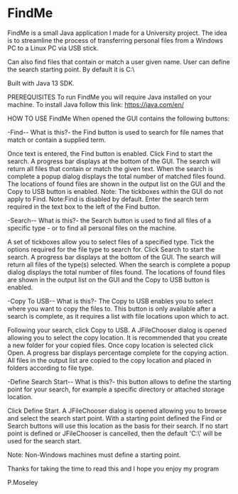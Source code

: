# FindMe
FindMe is a small Java application I made for a University project. 
The idea is to streamline the process of transferring personal files from a Windows PC to a Linux PC via USB stick.


Can also find files that contain or match a user given name. 
User can define the search starting point. By default it is C:\\

Built with Java 13 SDK.


PREREQUISITES
To run FindMe you will require Java installed on your machine. 
To install Java follow this link: https://java.com/en/


HOW TO USE FindMe
When opened the GUI contains the following buttons: 

-Find-- 
What is this?- the Find button is used to search for file names that match or contain a supplied term.


Once text is entered, the Find button is enabled. 
Click Find to start the search.
A progress bar displays at the bottom of the GUI.
The search will return all files that contain or match the given text.
When the search is complete a popup dialog displays the total number of matched files found. 
The locations of found files are shown in the output list on the GUI and the Copy to USB button is enabled.
Note: The tickboxes within the GUI do not apply to Find.
Note:Find is disabled by default. Enter the search term required in the text box to the left of the Find button. 


-Search-- 
What is this?- the Search button is used to find all files of a specific type - or to find all personal files on the machine.

A set of tickboxes allow you to select files of a specified type. Tick the options required for the file type to search for.
Click Search to start the search.
A progress bar displays at the bottom of the GUI.
The search will return all files of the type(s) selected.
When the search is complete a popup dialog displays the total number of files found. 
The locations of found files are shown in the output list on the GUI and the Copy to USB button is enabled. 

-Copy To USB-- 
What is this?- The Copy to USB enables you to select where you want to copy the files to. This button is only available after a search is complete, as it requires a list with file locations upon which to act.

Following your search, click Copy to USB.
A JFileChooser dialog is opened allowing you to select the copy location. It is recommended that you create a new folder for your copied files.
Once copy location is selected click Open.
A progress bar displays percentage complete for the copying action.
All files in the output list are copied to the copy location and placed in folders according to file type. 

-Define Search Start-- 
What is this?- this button allows to define the starting point for your search, for example a specific directory or attached storage location.

Click Define Start.
A JFileChooser dialog is opened allowing you to browse and select the search start point. With a starting point defined the Find or Search buttons will use this location as the basis for their search. 
If no start point is defined or JFileChooser is cancelled, then the default 'C:\\' will be used for the search start. 

Note: Non-Windows machines must define a starting point. 

Thanks for taking the time to read this and I hope you enjoy my program

P.Moseley
